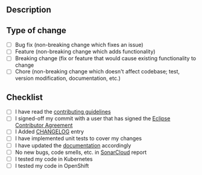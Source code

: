 ## Description
<!--
Thank you for your pull request (PR)!

Please provide a description of what your PR does providing a link (if applicable) to the issue it fixes.
-->

## Type of change
<!---
What types of changes does your code introduce? Put an `x` in all the boxes that apply
-->
 - [ ] Bug fix (non-breaking change which fixes an issue)
 - [ ] Feature (non-breaking change which adds functionality)
 - [ ] Breaking change (fix or feature that would cause existing functionality to change
 - [ ] Chore (non-breaking change which doesn't affect codebase;
   test, version modification, documentation, etc.)

## Checklist
 - [ ] I have read the [contributing guidelines](https://www.eclipse.org/jkube/contributing)
 - [ ] I signed-off my commit with a user that has signed the [Eclipse Contributor Agreement](https://www.eclipse.org/legal/ECA.php)
 - [ ] I Added [CHANGELOG](../CHANGELOG.md) entry
 - [ ] I have implemented unit tests to cover my changes
 - [ ] I have updated the [documentation](../kubernetes-maven-plugin/doc) accordingly
 - [ ] No new bugs, code smells, etc. in [SonarCloud](https://sonarcloud.io/dashboard?id=jkubeio_jkube) report
 - [ ] I tested my code in Kubernetes
 - [ ] I tested my code in OpenShift

<!--
Integration tests (https://github.com/jkubeio/jkube-integration-tests)
Please check integration tests and provide/improve tests if necessary.

Open your PR in Draft mode and verify all of the applicable Checklist items before marking your issue as ready
-->